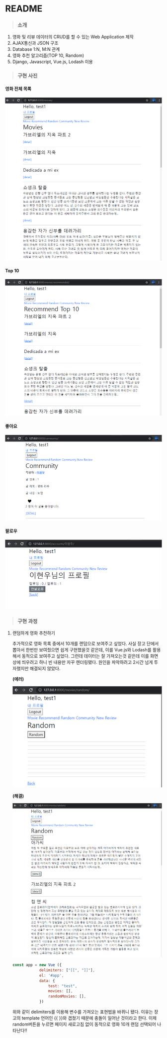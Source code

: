 # README

> ### 소개

1. 영화 및 리뷰 데이터의 CRUD를 할 수 있는 Web Application 제작
2. AJAX통신과 JSON 구조
3. Database 1:N, M:N 관계
4. 영화 추천 알고리즘(TOP 10, Random)
5. Django, Javascript, Vue.js, Lodash 이용



> ### 구현 사진

#### 영화 전체 목록

![image-20211105173725063](README.assets/image-20211105173725063.png)

#### Top 10

![image-20211105173814582](README.assets/image-20211105173814582.png)

#### 좋아요

![image-20211105173831564](README.assets/image-20211105173831564.png)



#### 팔로우

![image-20211105173842074](README.assets/image-20211105173842074.png)



> ### 구현 과정

1. 랜덤하게 영화 추천하기

   추가적으로 영화 목록 중에서 10개를 랜덤으로 보여주고 싶었다. 사실 장고 단에서 뽑아서 한번만 보여줬으면 쉽게 구현했을것 같은데, 이를 Vue.js와 Lodash를 활용해서 동적으로 보여주고 싶었다. 그런데 데이터는 잘 가져오는것 같은데 이를 화면상에 띄우려고 하니 빈 내용만 자꾸 렌더링됐다. 원인을 파악하려고 2시간 넘게 투자했지만 해결되지 않았다. 

   **(에러)**

   ![image-20211105173355708](README.assets/image-20211105173355708.png)

   **(해결)**

   ![image-20211105195712830](README.assets/image-20211105195712830.png)

   

   ```javascript
   const app = new Vue ({
               delimiters: ["[[", "]]"],
               el: '#app',
               data: {
                   test: "test",
                   movies: [],
                   randomMovies: [],
               })
   ```

   위와 같이 delimiters를 이용해 변수를 가져오는 표현법을 바뀌니 됐다. 이유는 장고의 template 언어인 {{ }}와 겹쳤기 때문에 충돌이 일어난 것이라고 한다. 이제 random버튼을 누르면 페이지 새로고침 없이 동적으로 영화 10개 랜덤 선택되어 나타난다!!
